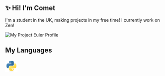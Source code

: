 ## ✨ Hi! I'm Comet
I'm a student in the UK, making projects in my free time!
I currently work on Zen!

![My Project Euler Profile](https://projecteuler.net/profile/cm3t.png)

## My Languages
<p align="left">
    <a href="https://www.python.org" target="_blank" rel="noreferrer"> 
        <img src="https://raw.githubusercontent.com/devicons/devicon/master/icons/python/python-original.svg" alt="python" width="40" height="40" /> 
    </a>
</p> 
